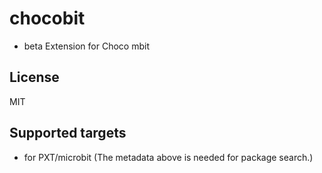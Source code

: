 # chocobit

- beta 
Extension for Choco mbit    

## License

MIT

## Supported targets

* for PXT/microbit
(The metadata above is needed for package search.)


